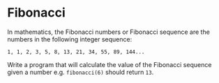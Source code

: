 # Fibonacci

In mathematics, the Fibonacci numbers or Fibonacci sequence are the numbers in
the following integer sequence:

```text
1, 1, 2, 3, 5, 8, 13, 21, 34, 55, 89, 144...
```

Write a program that will calculate the value of the Fibonacci sequence given a
number e.g. `fibonacci(6)` should return `13`.
